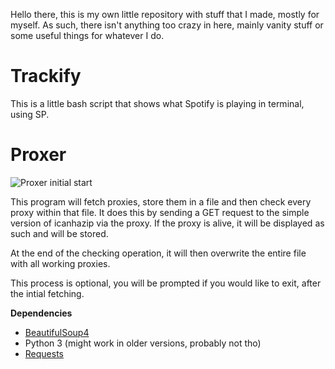 Hello there, this is my own little repository with stuff that I made, mostly for myself.
As such, there isn't anything too crazy in here, mainly vanity stuff or some useful things for whatever I do.


# Trackify

This is a little bash script that shows what Spotify is playing in terminal, using SP.





# Proxer
![Proxer initial start](https://i.imgur.com/cZI50jb.png)

This program will fetch proxies, store them in a file and then check every proxy within that file.
It does this by sending a GET request to the simple version of icanhazip via the proxy.
If the proxy is alive, it will be displayed as such and will be stored.

At the end of the checking operation, it will then overwrite the entire file with all working proxies.

This process is optional, you will be prompted if you would like to exit, after the intial fetching.

**Dependencies**
* [BeautifulSoup4](https://www.crummy.com/software/BeautifulSoup/bs4/doc/#installing-beautiful-soup)
* Python 3 (might work in older versions, probably not tho)
* [Requests](https://requests.readthedocs.io/en/master/user/install/)



